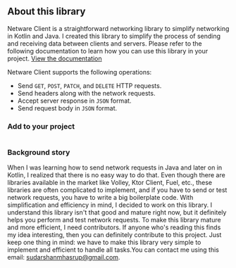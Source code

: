 ## About this library

Netware Client is a straightforward networking library to simplify networking in Kotlin and Java. I created this library to simplify the process of sending and receiving data between clients and servers. Please refer to the following documentation to learn how you can use this library in your project. [View the documentation](https://netwareclient.vercel.app/)

Netware Client supports the following operations:
- Send `GET`, `POST`, `PATCH`, and `DELETE` HTTP requests.
- Send headers along with the network requests.
- Accept server response in `JSON` format.
- Send request body in `JSON` format.

### Add to your project

```kotlin implementation("com.github.sudarshanmhasrup:netwareclient:0.0.1-alpha")
```

### Background story

When I was learning how to send network requests in Java and later on in Kotlin, I realized that there is no easy way to do that. Even though there are libraries available in the market like Volley, Ktor Client, Fuel, etc., these libraries are often complicated to implement, and if you have to send or test network requests, you have to write a big boilerplate code. With simplification and efficiency in mind, I decided to work on this library. I understand this library isn't that good and mature right now, but it definitely helps you perform and test network requests. To make this library mature and more efficient, I need contributors. If anyone who's reading this finds my idea interesting, then you can definitely contribute to this project. Just keep one thing in mind: we have to make this library very simple to implement and efficient to handle all tasks.You can contact me using this email: sudarshanmhasrup@gmail.com.